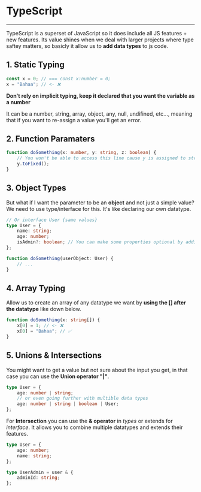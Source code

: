 # TypeScript

---

TypeScript is a superset of JavaScript so it does include all JS features + new features. Its value shines when we deal with larger projects where type saftey matters, so basicly it allow us to **add data types** to js code.

## 1. Static Typing

```ts
const x = 0; // === const x:number = 0;
x = "Bahaa"; // <- ❌
```

**Don't rely on implicit typing, keep it declared that you want the variable as a number**

It can be a number, string, array, object, any, null, undifined, etc..., meaning that if you want to re-assign a value you'll get an error.

## 2. Function Paramaters

```ts
function doSomething(x: number, y: string, z: boolean) {
	// You won't be able to access this line cause y is assigned to string and toFixed method is for number!
	y.toFixed();
}
```

## 3. Object Types

But what if I want the parameter to be an **object** and not just a simple value? We need to use type/interface for this. It's like declaring our own datatype.

```ts
// Or interface User {same values}
type User = {
	name: string;
	age: number;
	isAdmin?: boolean; // You can make some properties optional by adding "?" after the variable
};

function doSomething(userObject: User) {
	// ...
}
```

## 4. Array Typing

Allow us to create an array of any datatype we want by **using the [] after the datatype** like down below.

```ts
function doSomething(x: string[]) {
	x[0] = 1; // <- ❌
	x[0] = "Bahaa"; // ✅
}
```

## 5. Unions & Intersections

You might want to get a value but not sure about the input you get, in that case you can use the **Union operator "|"**.

```ts
type User = {
	age: number | string;
	// or even going further with multible data types
	age: number | string | boolean | User;
};
```

For **Intersection** you can use the **& operator** in _types_ or extends for _interface_. It allows you to combine multiple datatypes and extends their features.

```ts
type User = {
	age: number;
	name: string;
};

type UserAdmin = user & {
	adminId: string;
};
```
